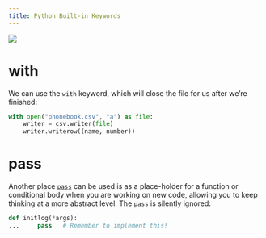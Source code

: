 ```yaml
---
title: Python Built-in Keywords
---
```

![](https://s2.loli.net/2022/03/21/Lc4jV5OZUEBYaIk.png)
# with
We can use the `with` keyword, which will close the file for us after we’re finished:
```python
with open("phonebook.csv", "a") as file:
    writer = csv.writer(file)
    writer.writerow((name, number))
```
# pass
Another place [`pass`](https://docs.python.org/3/reference/simple_stmts.html#pass) can be used is as a place-holder for a function or conditional body when you are working on new code, allowing you to keep thinking at a more abstract level. The `pass` is silently ignored:
```python
def initlog(*args):
...     pass   # Remember to implement this!
```